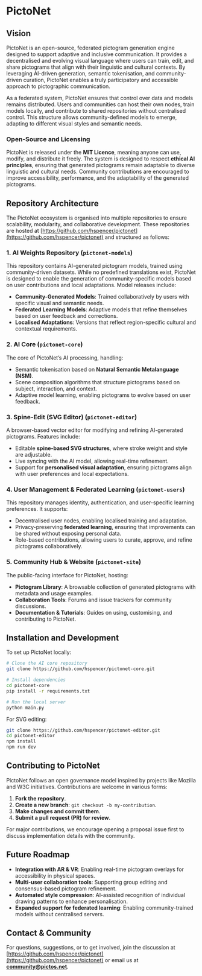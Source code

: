 # PictoNet

## Vision

PictoNet is an open-source, federated pictogram generation engine designed to support adaptive and inclusive communication. It provides a decentralised and evolving visual language where users can train, edit, and share pictograms that align with their linguistic and cultural contexts. By leveraging AI-driven generation, semantic tokenisation, and community-driven curation, PictoNet enables a truly participatory and accessible approach to pictographic communication.

As a federated system, PictoNet ensures that control over data and models remains distributed. Users and communities can host their own nodes, train models locally, and contribute to shared repositories without centralised control. This structure allows community-defined models to emerge, adapting to different visual styles and semantic needs.

### **Open-Source and Licensing**

PictoNet is released under the **MIT Licence**, meaning anyone can use, modify, and distribute it freely. The system is designed to respect **ethical AI principles**, ensuring that generated pictograms remain adaptable to diverse linguistic and cultural needs. Community contributions are encouraged to improve accessibility, performance, and the adaptability of the generated pictograms.

## **Repository Architecture**

The PictoNet ecosystem is organised into multiple repositories to ensure scalability, modularity, and collaborative development. These repositories are hosted at [https://github.com/hspencer/pictonet](https://github.com/hspencer/pictonet) and structured as follows:

### **1. AI Weights Repository** (`pictonet-models`)

This repository contains AI-generated pictogram models, trained using community-driven datasets. While no predefined translations exist, PictoNet is designed to enable the generation of community-specific models based on user contributions and local adaptations. Model releases include:

- **Community-Generated Models**: Trained collaboratively by users with specific visual and semantic needs.
- **Federated Learning Models**: Adaptive models that refine themselves based on user feedback and corrections.
- **Localised Adaptations**: Versions that reflect region-specific cultural and contextual requirements.

### **2. AI Core** (`pictonet-core`)

The core of PictoNet’s AI processing, handling:

- Semantic tokenisation based on **Natural Semantic Metalanguage (NSM)**.
- Scene composition algorithms that structure pictograms based on subject, interaction, and context.
- Adaptive model learning, enabling pictograms to evolve based on user feedback.

### **3. Spine-Edit (SVG Editor)** (`pictonet-editor`)

A browser-based vector editor for modifying and refining AI-generated pictograms. Features include:

- Editable **spine-based SVG structures**, where stroke weight and style are adjustable.
- Live syncing with the AI model, allowing real-time refinement.
- Support for **personalised visual adaptation**, ensuring pictograms align with user preferences and local expectations.

### **4. User Management & Federated Learning** (`pictonet-users`)

This repository manages identity, authentication, and user-specific learning preferences. It supports:

- Decentralised user nodes, enabling localised training and adaptation.
- Privacy-preserving **federated learning**, ensuring that improvements can be shared without exposing personal data.
- Role-based contributions, allowing users to curate, approve, and refine pictograms collaboratively.

### **5. Community Hub & Website** (`pictonet-site`)

The public-facing interface for PictoNet, hosting:

- **Pictogram Library**: A browsable collection of generated pictograms with metadata and usage examples.
- **Collaboration Tools**: Forums and issue trackers for community discussions.
- **Documentation & Tutorials**: Guides on using, customising, and contributing to PictoNet.

## **Installation and Development**

To set up PictoNet locally:

```bash
# Clone the AI core repository
git clone https://github.com/hspencer/pictonet-core.git

# Install dependencies
cd pictonet-core
pip install -r requirements.txt

# Run the local server
python main.py
```

For SVG editing:

```bash
git clone https://github.com/hspencer/pictonet-editor.git
cd pictonet-editor
npm install
npm run dev
```

## **Contributing to PictoNet**

PictoNet follows an open governance model inspired by projects like Mozilla and W3C initiatives. Contributions are welcome in various forms:

1. **Fork the repository**.
2. **Create a new branch**: `git checkout -b my-contribution`.
3. **Make changes and commit them**.
4. **Submit a pull request (PR) for review**.

For major contributions, we encourage opening a proposal issue first to discuss implementation details with the community.

## **Future Roadmap**

- **Integration with AR & VR**: Enabling real-time pictogram overlays for accessibility in physical spaces.
- **Multi-user collaboration tools**: Supporting group editing and consensus-based pictogram refinement.
- **Automated style compression**: AI-assisted recognition of individual drawing patterns to enhance personalisation.
- **Expanded support for federated learning**: Enabling community-trained models without centralised servers.

## **Contact & Community**

For questions, suggestions, or to get involved, join the discussion at [https://github.com/hspencer/pictonet](https://github.com/hspencer/pictonet) or email us at [**community@pictos.net**](mailto:community@pictonet.org).
